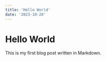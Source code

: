```yaml
---
title: 'Hello World'
date: '2023-10-20'
---
```


# Hello World

This is my first blog post written in Markdown.
